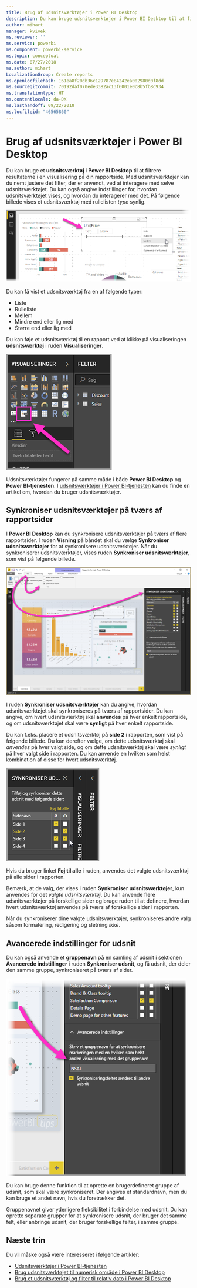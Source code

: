 ```yaml
---
title: Brug af udsnitsværktøjer i Power BI Desktop
description: Du kan bruge udsnitsværktøjer i Power BI Desktop til at filtrere, fremhæve og tilpasse rapporter
author: mihart
manager: kvivek
ms.reviewer: ''
ms.service: powerbi
ms.component: powerbi-service
ms.topic: conceptual
ms.date: 07/27/2018
ms.author: mihart
LocalizationGroup: Create reports
ms.openlocfilehash: 161ea8f20db36c129787e84242ea002980d0f8dd
ms.sourcegitcommit: 70192daf070ede3382ac13f6001e0c8b5fb8d934
ms.translationtype: HT
ms.contentlocale: da-DK
ms.lasthandoff: 09/22/2018
ms.locfileid: "46565860"
---
```

# <a name="using-slicers-power-bi-desktop"></a>Brug af udsnitsværktøjer i Power BI Desktop

Du kan bruge et **udsnitsværktøj** i **Power BI Desktop** til at filtrere resultaterne i en visualisering på din rapportside. Med udsnitsværktøjer kan du nemt justere det filter, der er anvendt, ved at interagere med selve udsnitsværktøjet. Du kan også angive indstillinger for, hvordan udsnitsværktøjet vises, og hvordan du interagerer med det. På følgende billede vises et udsnitsværktøj med rullelisten *type* synlig. 

![udsnit i Desktop](./media/desktop-slicers/desktop-slicers_01.png)

Du kan få vist et udsnitsværktøj fra en af følgende typer:

* Liste
* Rulleliste
* Mellem
* Mindre end eller lig med
* Større end eller lig med

Du kan føje et udsnitsværktøj til en rapport ved at klikke på visualiseringen **udsnitsværktøj** i ruden **Visualiseringer**.

![typen af udsnitsvisual](./media/desktop-slicers/desktop-slicers_02.png)

Udsnitsværktøjer fungerer på samme måde i både **Power BI Desktop** og **Power BI-tjenesten**. I [udsnitsværktøjer i Power BI-tjenesten](power-bi-visualization-slicers.md) kan du finde en artikel om, hvordan du bruger udsnitsværktøjer.

## <a name="synchronize-slicers-across-report-pages"></a>Synkroniser udsnitsværktøjer på tværs af rapportsider

I **Power BI Desktop** kan du synkronisere udsnitsværktøjer på tværs af flere rapportsider. I ruden **Visning** på båndet skal du vælge **Synkroniser udsnitsværktøjer** for at synkronisere udsnitsværktøjer. Når du synkroniserer udsnitsværktøjer, vises ruden **Synkroniser udsnitsværktøjer**, som vist på følgende billede.

![vise ruden Synkroniser udsnit](./media/desktop-slicers/desktop-slicers_03.png)

I ruden **Synkroniser udsnitsværktøjer** kan du angive, hvordan udsnitsværktøjet skal synkroniseres på tværs af rapportsider. Du kan angive, om hvert udsnitsværktøj skal **anvendes** på hver enkelt rapportside, og om udsnitsværktøjet skal være **synligt** på hver enkelt rapportside.

Du kan f.eks. placere et udsnitsværktøj på **side 2** i rapporten, som vist på følgende billede. Du kan derefter vælge, om dette udsnitsværktøj skal *anvendes* på hver valgt side, og om dette udsnitsværktøj skal være *synligt* på hver valgt side i rapporten. Du kan anvende en hvilken som helst kombination af disse for hvert udsnitsværktøj. 

![synkroniser udsnit](./media/desktop-slicers/desktop-slicers_04.png)

Hvis du bruger linket **Føj til alle** i ruden, anvendes det valgte udsnitsværktøj på alle sider i rapporten.


Bemærk, at de valg, der vises i ruden **Synkroniser udsnitsværktøjer**, kun anvendes for det *valgte udsnitsværktøj*. Du kan anvende flere udsnitsværktøjer på forskellige sider og bruge ruden til at definere, hvordan hvert udsnitsværktøj anvendes på tværs af forskellige sider i rapporten. 

Når du synkroniserer dine valgte udsnitsværktøjer, synkroniseres andre valg såsom formatering, redigering og sletning *ikke*. 

## <a name="advanced-options-for-slicers"></a>Avancerede indstillinger for udsnit

Du kan også anvende et **gruppenavn** på en samling af udsnit i sektionen **Avancerede indstillinger** i ruden **Synkroniser udsnit**, og få udsnit, der deler den samme gruppe, synkroniseret på tværs af sider. 

![gruppenavn for udsnit](./media/desktop-slicers/desktop-slicers_05.png)

Du kan bruge denne funktion til at oprette en brugerdefineret gruppe af udsnit, som skal være synkroniseret. Der angives et standardnavn, men du kan bruge et andet navn, hvis du foretrækker det. 

Gruppenavnet giver yderligere fleksibilitet i forbindelse med udsnit. Du kan oprette separate grupper for at synkronisere udsnit, der bruger det samme felt, eller anbringe udsnit, der bruger forskellige felter, i samme gruppe. 


## <a name="next-steps"></a>Næste trin

Du vil måske også være interesseret i følgende artikler:

* [Udsnitsværktøjer i Power BI-tjenesten](power-bi-visualization-slicers.md)
* [Brug udsnitsværktøjet til numerisk område i Power BI Desktop](../desktop-slicer-numeric-range.md)
* [Brug et udsnitsværktøj og filter til relativ dato i Power BI Desktop](desktop-slicer-filter-date-range.md)

